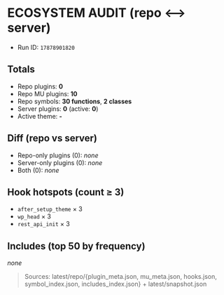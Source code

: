 # ECOSYSTEM AUDIT (repo ⟷ server)
- Run ID: `17878901820`

## Totals
- Repo plugins: **0**
- Repo MU plugins: **10**
- Repo symbols: **30 functions**, **2 classes**
- Server plugins: **0** (active: **0**)
- Active theme: **-**

## Diff (repo vs server)
- Repo-only plugins (0): _none_
- Server-only plugins (0): _none_
- Both (0): _none_

## Hook hotspots (count ≥ 3)
- `after_setup_theme` × 3
- `wp_head` × 3
- `rest_api_init` × 3

## Includes (top 50 by frequency)
_none_

> Sources: latest/repo/{plugin_meta.json, mu_meta.json, hooks.json, symbol_index.json, includes_index.json} + latest/snapshot.json
